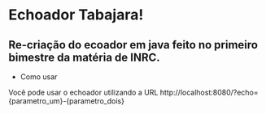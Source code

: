 # Echoador Tabajara!

## Re-criação do ecoador em java feito no primeiro bimestre da matéria de INRC.

- Como usar

Você pode usar o echoador utilizando a URL
http://localhost:8080/?echo={parametro_um}-{parametro_dois}
